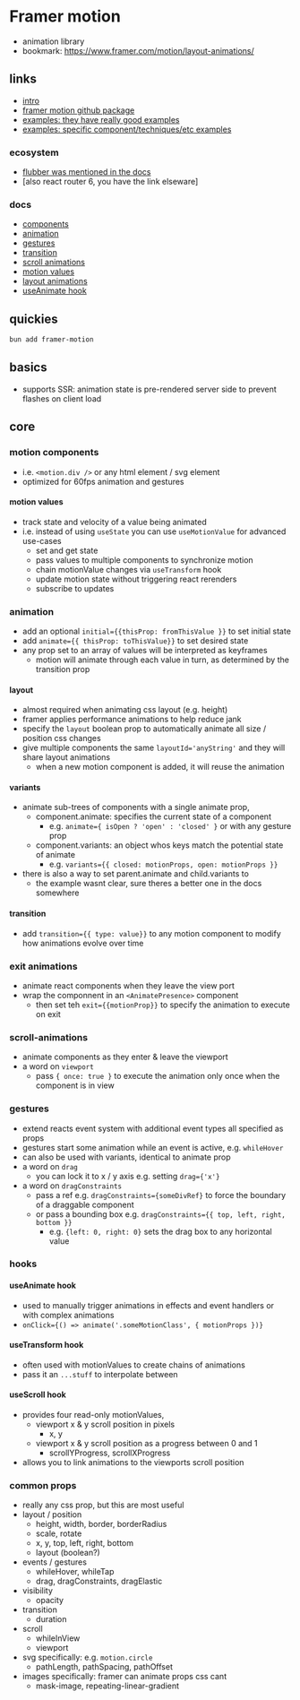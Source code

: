 # Framer motion

- animation library
- bookmark: https://www.framer.com/motion/layout-animations/

## links

- [intro](https://www.framer.com/motion/introduction/)
- [framer motion github package](https://github.com/framer/motion/tree/main/packages/framer-motion)
- [examples: they have really good examples](https://www.framer.com/motion/examples/)
- [examples: specific component/techniques/etc examples](https://www.framer.com/motion/examples/#more)

### ecosystem

- [flubber was mentioned in the docs](https://github.com/veltman/flubber)
- [also react router 6, you have the link elseware]

### docs

- [components](https://www.framer.com/motion/component/)
- [animation](https://www.framer.com/motion/animation/)
- [gestures](https://www.framer.com/motion/gestures/)
- [transition](https://www.framer.com/motion/transition/)
- [scroll animations](https://www.framer.com/motion/scroll-animations/)
- [motion values](https://www.framer.com/motion/motionvalue/)
- [layout animations](https://www.framer.com/motion/layout-animations/)
- [useAnimate hook](https://www.framer.com/motion/use-animate/)

## quickies

```sh
bun add framer-motion

```

## basics

- supports SSR: animation state is pre-rendered server side to prevent flashes on client load

## core

### motion components

- i.e. `<motion.div />` or any html element / svg element
- optimized for 60fps animation and gestures

#### motion values

- track state and velocity of a value being animated
- i.e. instead of using `useState` you can use `useMotionValue` for advanced use-cases
  - set and get state
  - pass values to multiple components to synchronize motion
  - chain motionValue changes via `useTransform` hook
  - update motion state without triggering react rerenders
  - subscribe to updates

### animation

- add an optional `initial={{thisProp: fromThisValue }}` to set initial state
- add `animate={{ thisProp: toThisValue}}` to set desired state
- any prop set to an array of values will be interpreted as keyframes
  - motion will animate through each value in turn, as determined by the transition prop

#### layout

- almost required when animating css layout (e.g. height)
- framer applies performance animations to help reduce jank
- specify the `layout` boolean prop to automatically animate all size / position css changes
- give multiple components the same `layoutId='anyString'` and they will share layout animations
  - when a new motion component is added, it will reuse the animation

#### variants

- animate sub-trees of components with a single animate prop,
  - component.animate: specifies the current state of a component
    - e.g. `animate={ isOpen ? 'open' : 'closed' }` or with any gesture prop
  - component.variants: an object whos keys match the potential state of animate
    - e.g. `variants={{ closed: motionProps, open: motionProps }}`
- there is also a way to set parent.animate and child.variants to
  - the example wasnt clear, sure theres a better one in the docs somewhere

#### transition

- add `transition={{ type: value}}` to any motion component to modify how animations evolve over time

### exit animations

- animate react components when they leave the view port
- wrap the componnent in an `<AnimatePresence>` component
  - then set teh `exit={{motionProp}}` to specify the animation to execute on exit

### scroll-animations

- animate components as they enter & leave the viewport
- a word on `viewport`
  - pass `{ once: true }` to execute the animation only once when the component is in view

### gestures

- extend reacts event system with additional event types all specified as props
- gestures start some animation while an event is active, e.g. `whileHover`
- can also be used with variants, identical to animate prop
- a word on `drag`
  - you can lock it to x / y axis e.g. setting `drag={'x'}`
- a word on `dragConstraints`
  - pass a ref e.g. `dragConstraints={someDivRef}` to force the boundary of a draggable component
  - or pass a bounding box e.g. `dragConstraints={{ top, left, right, bottom }}`
    - e.g. `{left: 0, right: 0}` sets the drag box to any horizontal value

### hooks

#### useAnimate hook

- used to manually trigger animations in effects and event handlers or with complex animations
- `onClick={() => animate('.someMotionClass', { motionProps })}`

#### useTransform hook

- often used with motionValues to create chains of animations
- pass it an `...stuff` to interpolate between

#### useScroll hook

- provides four read-only motionValues,
  - viewport x & y scroll position in pixels
    - x, y
  - viewport x & y scroll position as a progress between 0 and 1
    - scrollYProgress, scrollXProgress
- allows you to link animations to the viewports scroll position

### common props

- really any css prop, but this are most useful
- layout / position
  - height, width, border, borderRadius
  - scale, rotate
  - x, y, top, left, right, bottom
  - layout (boolean?)
- events / gestures
  - whileHover, whileTap
  - drag, dragConstraints, dragElastic
- visibility
  - opacity
- transition
  - duration
- scroll
  - whileInView
  - viewport
- svg specifically: e.g. `motion.circle`
  - pathLength, pathSpacing, pathOffset
- images specifically: framer can animate props css cant
  - mask-image, repeating-linear-gradient
